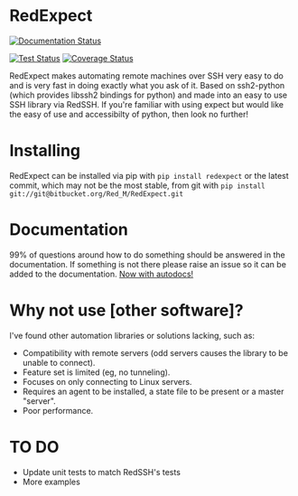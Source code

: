 # RedExpect
[![Documentation Status](https://readthedocs.org/projects/redexpect/badge/?version=latest)](https://redexpect.readthedocs.io/en/latest/?badge=latest)

[![Test Status](https://travis-ci.com/Red-M/RedExpect.svg?branch=master)](https://travis-ci.com/Red-M/RedExpect)
[![Coverage Status](https://coveralls.io/repos/github/Red-M/RedExpect/badge.svg?branch=master)](https://coveralls.io/github/Red-M/RedExpect?branch=master)

RedExpect makes automating remote machines over SSH very easy to do and is very fast in doing exactly what you ask of it.
Based on ssh2-python (which provides libssh2 bindings for python) and made into an easy to use SSH library via RedSSH.
If you're familiar with using expect but would like the easy of use and accessibilty of python, then look no further!


# Installing

RedExpect can be installed via pip with `pip install redexpect` or the latest commit, which may not be the most stable, from git with `pip install git://git@bitbucket.org/Red_M/RedExpect.git`


# Documentation
99% of questions around how to do something should be answered in the documentation.
If something is not there please raise an issue so it can be added to the documentation.
[Now with autodocs!](https://redexpect.readthedocs.io/en/latest/ "Documentation! :)")


# Why not use [other software]?

I've found other automation libraries or solutions lacking, such as:
- Compatibility with remote servers (odd servers causes the library to be unable to connect).
- Feature set is limited (eg, no tunneling).
- Focuses on only connecting to Linux servers.
- Requires an agent to be installed, a state file to be present or a master "server".
- Poor performance.


# TO DO
- Update unit tests to match RedSSH's tests
- More examples

